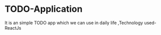 # TODO-Application
It is an simple TODO app which we can use in daily life ,Technology used-ReactJs

